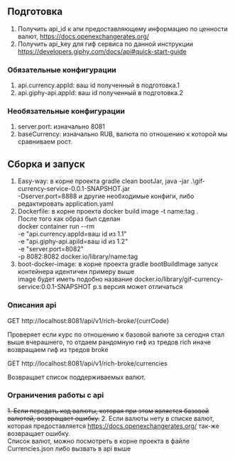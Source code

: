 ## Подготовка
1. Получить api_id к апи предоставляющему информацию по ценности валют, https://docs.openexchangerates.org/ <br/> 
2. Получить api_key для гиф сервиса по данной инструкции https://developers.giphy.com/docs/api#quick-start-guide

### Обязательные конфигурации
1. api.сurrency.appId: ваш id полученный в подготовка.1
2. api.giphy-api.appId: ваш id полученный в подготовка.2

### Необязательные конфигурации
1. server.port: изначально 8081
2. baseCurrency: изначально RUB, валюта по отношению к которой мы сравниваем рост.

## Сборка и запуск
1. Easy-way: в корне проекта gradle clean bootJar, java -jar .\gif-currency-service-0.0.1-SNAPSHOT.jar<br/> -Dserver.port=8888 и другие необходимые конфиги, либо редактировать application.yaml
2. Dockerfile: в корне проекта docker build image -t name:tag . <br/> После того как образ был сделан <br/>docker container run --rm <br/>-e "api.currency.appId=ваш id из 1.1" <br/> -e "api.giphy-api.apiId=ваш id из 1.2" <br/>-e "server.port=8082" <br/> -p 8082:8082 docker.io/library/name:tag
3. boot-docker-image: в корне проекта gradle bootBuildImage запуск контейнера идентичен примеру выше <br/> image будет иметь подобно название docker.io/library/gif-currency-service:0.0.1-SNAPSHOT p.s версия может отличаться


### Описания api

GET http://localhost:8081/api/v1/rich-broke/{currCode}

Проверяет если курс по отношению к базовой валюте за сегодня стал выше вчерашнего, 
то отдаем рандомную гиф из тредов rich иначе возвращаем гиф из тредов broke

GET http://localhost:8081/api/v1/rich-broke/currencies

Возвращает список поддерживаемых валют.

### Ограничения работы с api
~~1. Если передать код валюты, которая при этом является базовой валютой, возвращает ошибку.~~
2. Если валюты нету в списке валют, которая предоставляется https://docs.openexchangerates.org/ так-же возвращает ошибку.<br/> Список валют, можно посмотреть в корне проекта в файле Currencies.json либо вызвать в api выше